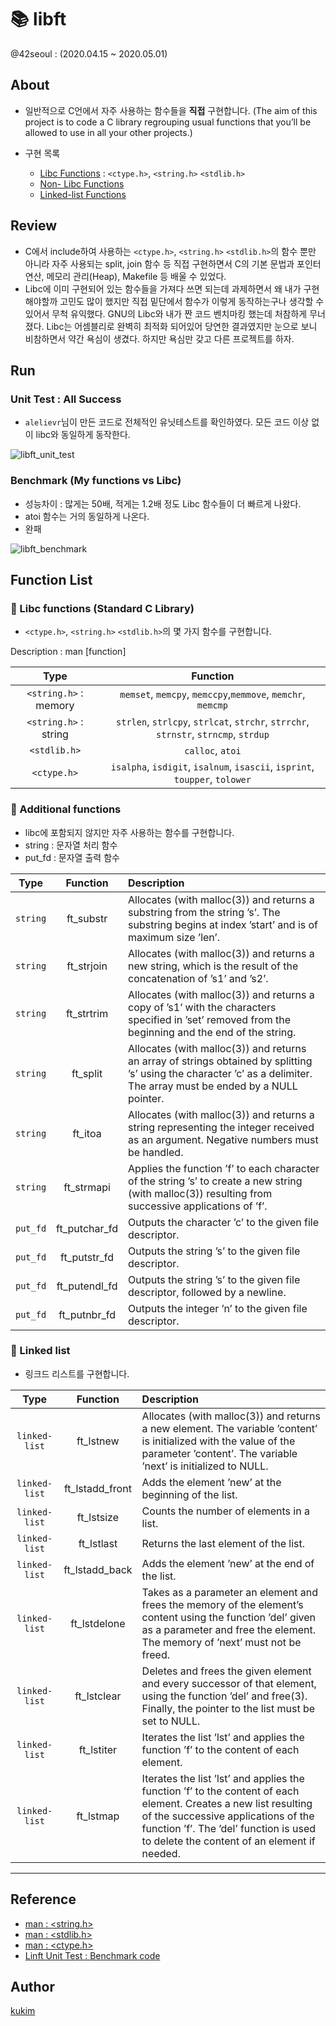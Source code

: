 # 📚 libft
@42seoul : (2020.04.15 ~ 2020.05.01)  

## About
- 일반적으로 C언에서 자주 사용하는 함수들을 **직접** 구현합니다. (The aim of this project is to code a C library regrouping usual functions that you’ll be allowed to use in all your other projects.)

- 구현 목록
	- [Libc Functions](#📕-Libc-functions-(Standard-C-Library)) : `<ctype.h>`, `<string.h>` `<stdlib.h>`
	- [Non- Libc Functions](#📗-Additional-functions)
	- [Linked-list Functions](#📘-Linked-list)

## Review
- C에서 include하여 사용하는 `<ctype.h>`, `<string.h>` `<stdlib.h>`의 함수 뿐만 아니라 자주 사용되는 split, join 함수 등 직접 구현하면서 C의 기본 문법과 포인터 연산, 메모리 관리(Heap), Makefile 등 배울 수 있었다.
- Libc에 이미 구현되어 있는 함수들을 가져다 쓰면 되는데 과제하면서 왜 내가 구현해야할까 고민도 많이 했지만 직접 밑단에서 함수가 이렇게 동작하는구나 생각할 수 있어서 무척 유익했다. GNU의 Libc와 내가 짠 코드 벤치마킹 했는데 처참하게 무너졌다. Libc는 어셈블리로 완벽히 최적화 되어있어 당연한 결과였지만 눈으로 보니 비참하면서 약간 욕심이 생겼다. 하지만 욕심만 갖고 다른 프로젝트를 하자.

## Run
### Unit Test : All Success
- `alelievr`님이 만든 코드로 전체적인 유닛테스트를 확인하였다. 모든 코드 이상 없이 libc와 동일하게 동작한다.

![libft_unit_test](https://user-images.githubusercontent.com/57086195/104797846-c8635a80-5804-11eb-888a-09d1d886e229.gif)


### Benchmark (My functions vs Libc)
- 성능차이 : 많게는 50배, 적게는 1.2배 정도 Libc 함수들이 더 빠르게 나왔다.
- atoi 함수는 거의 동일하게 나온다.
- 완패

![libft_benchmark](https://user-images.githubusercontent.com/57086195/104797844-c4cfd380-5804-11eb-9867-77eebb69b155.gif)

## Function List
### 📕 Libc functions (Standard C Library)
- `<ctype.h>`, `<string.h>` `<stdlib.h>`의 몇 가지 함수를 구현합니다.

Description : man [function]

| Type | Function |
|:---:|:--------:|
|`<string.h>` : memory | `memset`, `memcpy`, `memccpy`,`memmove`, `memchr`, `memcmp` | 
|`<string.h>` : string | `strlen`, `strlcpy`, `strlcat`, `strchr`, `strrchr`, `strnstr`, `strncmp`, `strdup` | 
|`<stdlib.h>`| `calloc`, `atoi` | 
|`<ctype.h>`| `isalpha`, `isdigit`, `isalnum`, `isascii`, `isprint`, `toupper`, `tolower`| 

### 📗 Additional functions
- libc에 포함되지 않지만 자주 사용하는 함수를 구현합니다.
- string : 문자열 처리 함수
- put_fd : 문자열 출력 함수

|  Type   | Function | Description |
| :---: | :--------: | :----------- |
| `string` | ft_substr | Allocates (with malloc(3)) and returns a substring from the string ’s’. The substring begins at index ’start’ and is of maximum size ’len’. |
| `string` | ft_strjoin | Allocates (with malloc(3)) and returns a new string, which is the result of the concatenation of ’s1’ and ’s2’. |
| `string` | ft_strtrim | Allocates (with malloc(3)) and returns a copy of ’s1’ with the characters specified in ’set’ removed from the beginning and the end of the string. |
| `string` | ft_split | Allocates (with malloc(3)) and returns an array of strings obtained by splitting ’s’ using the character ’c’ as a delimiter. The array must be ended by a NULL pointer. |
| `string` | ft_itoa | Allocates (with malloc(3)) and returns a string representing the integer received as an argument. Negative numbers must be handled. | 
| `string` | ft_strmapi | Applies the function ’f’ to each character of the string ’s’ to create a new string (with malloc(3)) resulting from successive applications of ’f’. |
| `put_fd` | ft_putchar_fd | Outputs the character ’c’ to the given file descriptor. |
| `put_fd` | ft_putstr_fd | Outputs the string ’s’ to the given file descriptor. |
| `put_fd` | ft_putendl_fd | Outputs the string ’s’ to the given file descriptor, followed by a newline. |
| `put_fd` | ft_putnbr_fd | Outputs the integer ’n’ to the given file descriptor. |

### 📘 Linked list
- 링크드 리스트를 구현합니다.

|  Type  | Function | Description |
| :---: | :-------: | :---------- |
| `linked-list` | ft_lstnew | Allocates (with malloc(3)) and returns a new element. The variable ’content’ is initialized with the value of the parameter ’content’. The variable ’next’ is initialized to NULL.|
| `linked-list` | ft_lstadd_front | Adds the element ’new’ at the beginning of the list. |
| `linked-list` | ft_lstsize | Counts the number of elements in a list. |
| `linked-list` | ft_lstlast | Returns the last element of the list. |
| `linked-list` | ft_lstadd_back | Adds the element ’new’ at the end of the list. |
| `linked-list` | ft_lstdelone | Takes as a parameter an element and frees the memory of the element’s content using the function ’del’ given as a parameter and free the element. The memory of ’next’ must not be freed. |
| `linked-list` | ft_lstclear | Deletes and frees the given element and every successor of that element, using the function ’del’ and free(3). Finally, the pointer to the list must be set to NULL. |
| `linked-list` | ft_lstiter | Iterates the list ’lst’ and applies the function ’f’ to the content of each element. |
| `linked-list` | ft_lstmap | Iterates the list ’lst’ and applies the function ’f’ to the content of each element. Creates a new list resulting of the successive applications of the function ’f’. The ’del’ function is used to delete the content of an element if needed. |

---

## Reference
- [man : <string.h>](https://man7.org/linux/man-pages/man0/string.h.0p.html)
- [man : <stdlib.h>](https://man7.org/linux/man-pages/man0/stdlib.h.0p.html)
- [man : <ctype.h>](https://man7.org/linux/man-pages/man0/ctype.h.0p.html)
- [Linft Unit Test : Benchmark code](https://github.com/alelievr/libft-unit-test)


## Author
[kukim](https://github.com/ku-kim)
